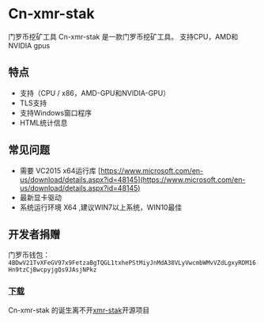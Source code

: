 # Cn-xmr-stak
门罗币挖矿工具
Cn-xmr-stak 是一款门罗币挖矿工具。 支持CPU，AMD和NVIDIA gpus
## 特点
* 支持（CPU / x86，AMD-GPU和NVIDIA-GPU）
* TLS支持
* 支持Windows窗口程序
* HTML统计信息
## 常见问题
* 需要 VC2015 x64运行库 [https://www.microsoft.com/en-us/download/details.aspx?id=48145](https://www.microsoft.com/en-us/download/details.aspx?id=48145)
* 最新显卡驱动
* 系统运行环境 X64 ,建议WIN7以上系统，WIN10最佳
## 开发者捐赠
门罗币钱包：
`4BDwV21TvXFeGV97x9FetzaBgTQGL1txhePStMiyJnMdA38VLyVwcmbWMvVZdLgxyRDM16Hn9tzCjBwcpyjgQs9JAsjNPkz`
### [下载](https://github.com/lr3800/Cn-xmr-stak/releases)
Cn-xmr-stak 的诞生离不开[xmr-stak](https://github.com/fireice-uk/xmr-stak)开源项目
